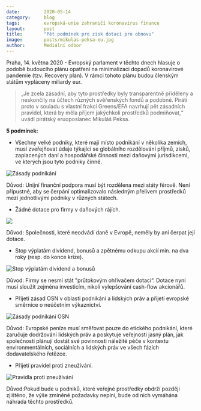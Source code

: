 ```yaml
---
date:         2020-05-14
category:     blog
tags:         evropská-unie zahraničí koronavirus finance
layout:       post
title:        "Pět podmínek pro zisk dotací pro obnovu"
image:        posts/mikulas-peksa-eu.jpg
author:       Mediální odbor
---  
```




Praha, 14. května 2020 - Evropský parlament v těchto dnech hlasuje o podobě budoucího plánu opatření na minimalizaci dopadů koronavirové pandemie (tzv. Recovery plan). V rámci tohoto plánu budou členským státům vypláceny miliardy eur.

> „Je zcela zásadní, aby tyto prostředky byly transparentně přiděleny a neskončily na účtech různých svěřenských fondů a podobně. Piráti proto v souladu s vlastní frakcí Greens/EFA navrhují pět zásadních pravidel, která by měla příjem jakýchkoli prostředků podmiňovat,“ uvádí pirátský eruoposlanec Mikuláš Peksa.

**5 podmínek:**

* Všechny velké podniky, které mají místo podnikání v několika zemích, musí zveřejňovat údaje týkající se globálního rozdělování příjmů, zisků, zaplacených daní a hospodářské činnosti mezi daňovými jurisdikcemi, ve kterých jsou tyto podniky činné.

![Zásady podnikání](https://pirati.cz/assets/img/articles/2020/zverejnovani-prijmu.jpeg)

Důvod: Unijní finanční podpora musí být rozdělena mezi státy férově. Není přípustné, aby se čerpání optimalizovalo následným přelivem prostředků mezi jednotlivými podniky v různých státech.

* Žádné dotace pro firmy v daňových rájích.

![](https://pirati.cz/assets/img/articles/2020/danove-raje.jpeg)

Důvod: Společnosti, které neodvádí daně v Evropě, neměly by ani čerpat její dotace.

* Stop výplatám dividend, bonusů a zpětnému odkupu akcií min. na dva roky (resp. do konce krize).

![Stop výplatám dividend a bonusů](https://pirati.cz/assets/img/articles/2020/vyplaty-dividend.jpeg)

Důvod: Firmy se nesmí stát "průtokovým ohřívačem dotací“. Dotace nyní musí sloužit zejména investicím, nikoli vylepšování cash-flow akcionářů.

* Přijetí zásad OSN v oblasti podnikání a lidských práv a přijetí evropské směrnice o neúčetním výkaznictví.

![Zásady podnikání OSN](https://pirati.cz/assets/img/articles/2020/zasady-podnikani.jpeg)

Důvod: Evropské peníze musí směřovat pouze do etického podnikání, které zaručuje dodržování lidských práv a poskytuje veřejnosti jasný plán, jak společnosti plánují dostát své povinnosti náležité péče v kontextu environmentálních, sociálních a lidských práv ve všech fázích dodavatelského řetězce.

* Přijetí pravidel proti zneužívání. 

![Pravidla proti zneužívání](https://pirati.cz/assets/img/articles/2020/proti-zneuzivani.jpeg)

Důvod:Pokud bude u podniků, které veřejné prostředky obdrží později zjištěno, že výše zmíněné požadavky neplní, bude od nich vymáhána náhrada těchto prostředků.

